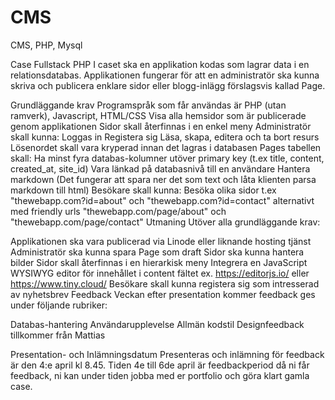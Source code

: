 # CMS
CMS, PHP, Mysql


Case Fullstack PHP
I caset ska en applikation kodas som lagrar data i en relationsdatabas. Applikationen fungerar för att en administratör ska kunna skriva och publicera enklare sidor eller blogg-inlägg förslagsvis kallad Page.

Grundläggande krav
Programspråk som får användas är PHP (utan ramverk), Javascript, HTML/CSS
Visa alla hemsidor som är publicerade genom applikationen
Sidor skall återfinnas i en enkel meny
Administratör skall kunna:
Loggas in
Registera sig
Läsa, skapa, editera och ta bort resurs
Lösenordet skall vara kryperad innan det lagras i databasen
Pages tabellen skall:
Ha minst fyra databas-kolumner utöver primary key (t.ex title, content, created_at, site_id)
Vara länkad på databasnivå till en användare
Hantera markdown (Det fungerar att spara ner det som text och låta klienten parsa markdown till html)
Besökare skall kunna:
Besöka olika sidor t.ex "thewebapp.com?id=about" och "thewebapp.com?id=contact" alternativt med friendly urls "thewebapp.com/page/about" och "thewebapp.com/page/contact"
Utmaning
Utöver alla grundläggande krav:

Applikationen ska vara publicerad via Linode eller liknande hosting tjänst
Administratör ska kunna spara Page som draft
Sidor ska kunna hantera bilder
Sidor skall återfinnas i en hierarkisk meny
Integrera en JavaScript WYSIWYG editor för innehållet i content fältet ex. https://editorjs.io/ eller https://www.tiny.cloud/
Besökare skall kunna registera sig som intresserad av nyhetsbrev
Feedback
Veckan efter presentation kommer feedback ges under följande rubriker:

Databas-hantering
Användarupplevelse
Allmän kodstil
Designfeedback tillkommer från Mattias

Presentation- och Inlämningsdatum
Presenteras och inlämning för feedback är den 4:e april kl 8.45. Tiden 4e till 6de april är feedbackperiod då ni får feedback, ni kan under tiden jobba med er portfolio och göra klart gamla case.